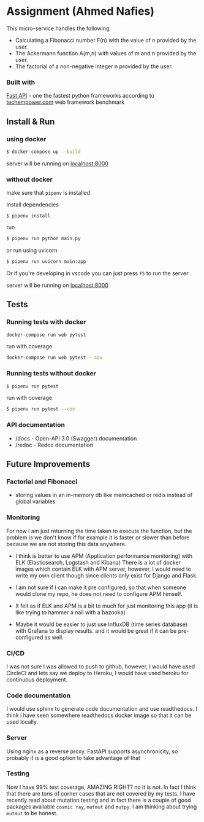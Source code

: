 
# Assignment (Ahmed Nafies)

This micro-service handles the following:
* Calculating a Fibonacci number F(n) with the value of n provided by the user.
* The Ackermann function A(m,n) with values of m and n provided by the user.
* The factorial of a non-negative integer n provided by the user.

### Built with

[Fast API](https://fastapi.tiangolo.com/) - one the fastest python frameworks according to [techempower.com](https://www.techempower.com/benchmarks/#section=data-r18&hw=ph&test=db&l=zijzen-f) web framework benchmark 

## Install & Run

### using docker

```sh
$ docker-compose up --build
```
server will be running on [localhost:8000](http://localhost:8000)

### without docker

make sure that `pipenv` is installed

Install dependencies
```shs
$ pipenv install
```

run
```sh
$ pipenv run python main.py
```

or run using uvicorn

```sh
$ pipenv run uvicorn main:app
```
Or if you're developing in vscode you can just press `F5` to run the server

server will be running on [localhost:8000](http://localhost:8000)

## Tests

### Running tests with docker

```sh
docker-compose run web pytest 
```

run with coverage
```sh
docker-compose run web pytest --cov
```
### Running tests without docker

```sh
$ pipenv run pytest
```

run with coverage

```sh
$ pipenv run pytest --cov
```

### API documentation

* /docs - Open-API 3.0 (Swagger) documentation
* /redoc - Redoc documentation

## Future Improvements

### Factorial and Fibonacci
* storing values in an in-memory db like memcached or redis instead of global variables


### Monitoring
For now I am just returning the time taken to execute the function,
but the problem is we don't know if for example it is faster or slower than before because
we are not storing this data anywhere.

- I think is better to use APM (Application performance monitoring) with ELK (Elasticsearch, Logstash and Kibana)
There is a lot of docker images which contain ELK with APM server, however, I would need to write my own client though since clients only exist for Django and Flask.

- I am not sure if I can make it pre configured, so that when someone would clone my repo, he does not need to 
configure APM himself.

- It felt as if ELK and APM is a bit to much for just monitoring this app (it is like trying to hammer a nail with a bazooka)

- Maybe it would be easier to just use InfluxDB (time series database) with Grafana to display results. 
and it would be great if it can be pre-configured as well.

### CI/CD
I was not sure I was allowed to push to github, however, I would have used CircleCI
and lets say we deploy to Heroku, I would have used heroku for continuous deployment.

### Code documentation
I would use sphinx to generate code documentation and use readthedocs.
I think i have seen somewhere readthedocs docker image so that it can be used locally.


### Server
Using nginx as a reverse proxy.
FastAPI supports asynchronicity, so probably it is a good option to take advantage of that

### Testing
Now I have 99% test coverage, AMAZING RIGHT? no it is not.
In fact I think that there are tons of corner cases that are not covered by my tests.
I have recently read about mutation testing and in fact there is a couple of 
good packages available `cosmic ray`, `mutmut` and `mutpy`.
I am thinking about trying `mutmut` to be honest.
